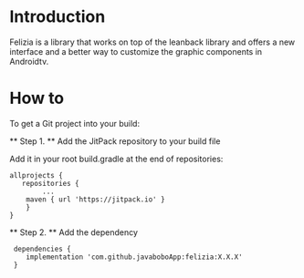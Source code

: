 # Introduction
Felizia is a library that works on top of the leanback library and offers a new interface and a better way to customize the graphic components in Androidtv.

# How to

To get a Git project into your build:

** Step 1. ** Add the JitPack repository to your build file


Add it in your root build.gradle at the end of repositories:

```
allprojects {
   repositories {
        ...
	maven { url 'https://jitpack.io' }
    }
}
```

 ** Step 2. ** Add the dependency

```
 dependencies {
 	implementation 'com.github.javaboboApp:felizia:X.X.X'          
 }
```
